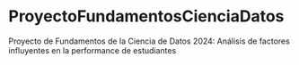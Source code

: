 # ProyectoFundamentosCienciaDatos
Proyecto de Fundamentos de la Ciencia de Datos 2024: Análisis de factores influyentes en la performance de estudiantes
